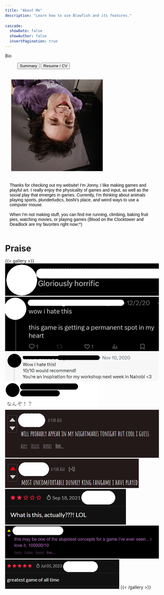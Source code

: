 ```yaml
---
title: "About Me"
description: "Learn how to use Blowfish and its features."

cascade:
  showDate: false
  showAuthor: false
  invertPagination: true
---
```


 <div class="window " style="max-width: 1000px !important;">
   <div class="title-bar">
     <div class="title-bar-text">Bio</div>
     <div class="title-bar-controls">
       <!-- <button aria-label="Minimize"></button>
       <button aria-label="Maximize"></button>
       <button aria-label="Close"></button> -->
     </div>
   </div>
   <div class="window-body">
     <menu role="tablist">
       <button aria-selected="true" aria-controls="Summary">Summary</button>
       <button aria-selected="false" aria-controls="Resume">Resume / CV</button>
     </menu>
     <article role="tabpanel" id="Summary" style="color: black; font-size: 14px; font-variant: JIS04; font-family: arial;">
      <div class="flex flex-row bio-summary " style="vertical-align: top;">
        <img class="nozoom" src="/headshot.jpg" style="object-fit: contain; max-width:300px; max-height:300px; width: auto; height: auto; padding:20px; margin: 0px;">
        <p style="padding:15px; margin: 0px; font-size: clamp(6px, 3vw, 14px);">
          Thanks for checking out my website! I'm Jonny, I like making games and playful art. I really enjoy the physicality of games and input, as well as the social play that emerges in games. Currently, I'm thinking about animals playing sports, plunderludics, boshi's place, and weird ways to use a computer mouse. 
          <br> <br>When I'm not making stuff, you can find me running, climbing, baking fruit pies, watching movies, or playing games (Blood on the Clocktower and Deadlock are my favorites right now:^)
        </p>
      </div>
     </article>
     <article role="tabpanel" hidden id="Resume"  style="color: black; font-size: 14px; font-variant: JIS04; font-family: arial;">

### Resume
<a href="/2025_Resume.pdf" download>here</a>

### CV
<a href="/CV1.2.pdf" download>here</a>

### Teaching Portfolio
<a href="/Teaching_Portfolio.pdf" download>here</a>

</article>
   </div>
 </div>
 
 <script>
 
 const tabs = document.querySelectorAll("menu[role=tablist]");
 
 for (let i = 0; i < tabs.length; i++) {
   const tab = tabs[i];
 
   const tabButtons = tab.querySelectorAll("menu[role=tablist] > button");
 
   tabButtons.forEach((btn) =>
     btn.addEventListener("click", (e) => {
       e.preventDefault();
 
       tabButtons.forEach((button) => {
         if (
           button.getAttribute("aria-controls") ===
           e.target.getAttribute("aria-controls")
         ) {
           button.setAttribute("aria-selected", true);
           openTab(e, tab);
         } else {
           button.setAttribute("aria-selected", false);
         }
       });
     })
   );
 }
 
 function openTab(event, tab) {
   const articles = tab.parentNode.querySelectorAll('[role="tabpanel"]');
   articles.forEach((p) => {
     p.setAttribute("hidden", true);
   });
   const article = tab.parentNode.querySelector(
     `[role="tabpanel"]#${event.target.getAttribute("aria-controls")}`
   );
   article.removeAttribute("hidden");
 }
 
 </script>
 
 <div class="window mt-10 relative max-w-full grow">
     <h1 class="title-bar" style="height:30px;">Praise</h1>
 <div class="window-body">
 {{< gallery >}}
   <img src="/praise/1.png" class="grid-w33 md:grid-w33 xl:grid-w25" />
   <img src="/praise/2.png" class="grid-w33 md:grid-w33 xl:grid-w25" />
   <img src="/praise/3.png" class="grid-w33 md:grid-w33 xl:grid-w25" />
   <img src="/praise/4.png" class="grid-w33 md:grid-w33 xl:grid-w25" />
   <img src="/praise/5.png" class="grid-w33 md:grid-w33 xl:grid-w25" />
   <img src="/praise/6.png" class="grid-w33 md:grid-w33 xl:grid-w25" />
   <img src="/praise/7.png" class="grid-w33 md:grid-w33 xl:grid-w25" />
   <img src="/praise/8.png" class="grid-w33 md:grid-w33 xl:grid-w25" />
   <img src="/praise/9.png" class="grid-w33 md:grid-w33 xl:grid-w25" />
 {{< /gallery >}}
 </div>
 </div>

   
